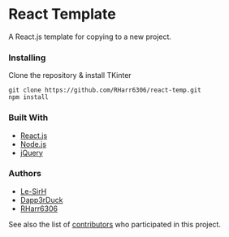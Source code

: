 # React Template
A React.js template for copying to a new project.

### Installing

Clone the repository & install TKinter
```
git clone https://github.com/RHarr6306/react-temp.git
npm install
```

### Built With

* [React.js](https://reactjs.org/)
* [Node.js](https://nodejs.org/en/)
* [jQuery](https://jquery.com/)

### Authors

* [Le-SirH](https://github.com/Le-SirH)
* [Dapp3rDuck](https://github.com/Dapp3rDuck)
* [RHarr6306](https://github.com/RHarr6306)

See also the list of [contributors](https://github.com/RHarr6306/react-temp/contributors) who participated in this project.

